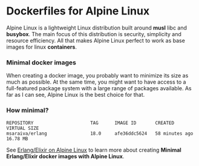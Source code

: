 Dockerfiles for Alpine Linux
=====

Alpine Linux is a lightweight Linux distribution built around **musl** libc and **busybox**.
The main focus of this distribution is security, simplicity and resource efficiency.
All that makes Alpine Linux perfect to work as base images for linux **containers**.

### Minimal docker images

When creating a docker image, you probably want to minimize its size as much as possible. At the same time, you might want to have access to a full-featured package system with a large range of packages available. As far as I can see, Alpine Linux is the best choice for that.

### How minimal?

```
REPOSITORY                     TAG      IMAGE ID       CREATED           VIRTUAL SIZE
msaraiva/erlang                18.0     afe36ddc5624   58 minutes ago    16.78 MB

```

See [Erlang/Elixir on Alpine Linux](https://github.com/msaraiva/alpine-erlang) to learn more about creating **Minimal Erlang/Elixir docker images with Alpine Linux**.
